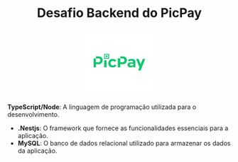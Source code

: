 <h1 align="center">
  Desafio Backend do PicPay
</h1>

<p align="center" width="100%">
    <img width="30%" src="https://github.com/Narciso39/desafio-picpay-nestjs/blob/main/images/picpay.png"> 
</p>



 **TypeScript/Node**: A linguagem de programação utilizada para o desenvolvimento.
- **.Nestjs**: O framework que fornece as funcionalidades essenciais para a aplicação.
- **MySQL**: O banco de dados relacional utilizado para armazenar os dados da aplicação.

